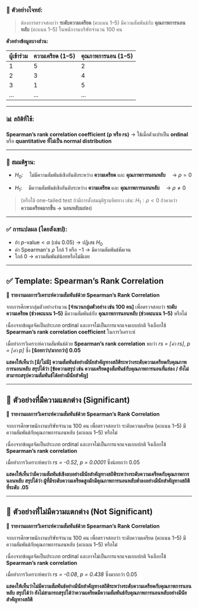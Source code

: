 ### 🧪 **ตัวอย่างโจทย์:**

> ต้องการตรวจสอบว่า **ระดับความเครียด** (คะแนน 1–5)
> มีความสัมพันธ์กับ **คุณภาพการนอนหลับ** (คะแนน 1–5)
> ในพนักงานบริษัทจำนวน 100 คน

**ตัวอย่างข้อมูลบางส่วน:**

| ผู้เข้าร่วม | ความเครียด (1–5) | คุณภาพการนอน (1–5) |
| ----------- | ---------------- | ------------------ |
| 1           | 5                | 2                  |
| 2           | 3                | 4                  |
| 3           | 1                | 5                  |
| ...         | ...              | ...                |

---

### 📊 **สถิติที่ใช้:**

**Spearman’s rank correlation coefficient (ρ หรือ rs)**
→ ใช้เมื่อตัวแปรเป็น **ordinal** หรือ **quantitative ที่ไม่เป็น normal distribution**

---

### 📌 **สมมติฐาน:**

* $H_0$:
   ไม่มีความสัมพันธ์เชิงอันดับระหว่าง **ความเครียด** และ **คุณภาพการนอนหลับ**
   → $\rho = 0$

* $H_1$:
   มีความสัมพันธ์เชิงอันดับระหว่าง **ความเครียด** และ **คุณภาพการนอนหลับ**
   → $\rho \ne 0$

> (หรือใช้ one-tailed test ถ้ามีการตั้งสมมุติฐานทิศทาง เช่น:
$H_1: \rho < 0$ ถ้าคาดว่า **ความเครียดมากขึ้น → นอนหลับแย่ลง**)

---

### ✅ **การแปลผล (โดยสังเขป):**

* ถ้า $p\text{-value} < \alpha$ (เช่น 0.05) → ปฏิเสธ $H_0$
* ค่า Spearman's $\rho$ ใกล้ 1 หรือ −1 → มีความสัมพันธ์ชัดเจน
* ใกล้ 0 → ความสัมพันธ์น้อยหรือไม่มีเลย

---

## ✅ **Template: Spearman’s Rank Correlation**

📄 **รายงานผลการวิเคราะห์ความสัมพันธ์ด้วย Spearman’s Rank Correlation**

จากการศึกษากลุ่มตัวอย่างจำนวน **\[จำนวนกลุ่มตัวอย่าง เช่น 100 คน]** เพื่อตรวจสอบว่า **ระดับความเครียด (ช่วงคะแนน 1–5)** มีความสัมพันธ์กับ **คุณภาพการนอนหลับ (ช่วงคะแนน 1–5)** หรือไม่

เนื่องจากข้อมูลจัดเป็นประเภท ordinal และอาจไม่เป็นการแจกแจงแบบปกติ จึงเลือกใช้ **Spearman’s rank correlation coefficient** ในการวิเคราะห์

เมื่อทำการวิเคราะห์ความสัมพันธ์ด้วย **Spearman’s rank correlation**
พบว่า *rs = \[ค่า rs]*, *p = \[ค่า p]* ซึ่ง **\[น้อยกว่า/มากกว่า] 0.05**

**แสดงให้เห็นว่า \[มี/ไม่มี] ความสัมพันธ์อย่างมีนัยสำคัญทางสถิติระหว่างระดับความเครียดกับคุณภาพการนอนหลับ**
**สรุปได้ว่า \[ข้อความสรุป เช่น ความเครียดสูงสัมพันธ์กับคุณภาพการนอนที่แย่ลง / ยังไม่สามารถสรุปความสัมพันธ์ได้อย่างมีนัยสำคัญ]**

---

## 🎯 **ตัวอย่างที่มีความแตกต่าง (Significant)**

📄 **รายงานผลการวิเคราะห์ความสัมพันธ์ด้วย Spearman’s Rank Correlation**

จากการศึกษาพนักงานบริษัทจำนวน 100 คน เพื่อตรวจสอบว่า ระดับความเครียด (คะแนน 1–5) มีความสัมพันธ์กับคุณภาพการนอนหลับ (คะแนน 1–5) หรือไม่

เนื่องจากข้อมูลจัดเป็นประเภท ordinal และอาจไม่เป็นการแจกแจงแบบปกติ จึงเลือกใช้ **Spearman’s rank correlation**

เมื่อทำการวิเคราะห์พบว่า *rs = -0.52*, *p = 0.0001* ซึ่งน้อยกว่า 0.05

**แสดงให้เห็นว่ามีความสัมพันธ์เชิงลบอย่างมีนัยสำคัญทางสถิติระหว่างระดับความเครียดกับคุณภาพการนอนหลับ**
**สรุปได้ว่า ผู้ที่มีระดับความเครียดสูงมักมีคุณภาพการนอนหลับต่ำลงอย่างมีนัยสำคัญทางสถิติที่ระดับ .05**

---

## 🎯 **ตัวอย่างที่ไม่มีความแตกต่าง (Not Significant)**

📄 **รายงานผลการวิเคราะห์ความสัมพันธ์ด้วย Spearman’s Rank Correlation**

จากการศึกษาพนักงานบริษัทจำนวน 100 คน เพื่อตรวจสอบว่า ระดับความเครียด (คะแนน 1–5) มีความสัมพันธ์กับคุณภาพการนอนหลับ (คะแนน 1–5) หรือไม่

เนื่องจากข้อมูลจัดเป็นประเภท ordinal และอาจไม่เป็นการแจกแจงแบบปกติ จึงเลือกใช้ **Spearman’s rank correlation**

เมื่อทำการวิเคราะห์พบว่า *rs = -0.08*, *p = 0.438* ซึ่งมากกว่า 0.05

**แสดงให้เห็นว่าไม่มีความสัมพันธ์อย่างมีนัยสำคัญทางสถิติระหว่างระดับความเครียดกับคุณภาพการนอนหลับ**
**สรุปได้ว่า ยังไม่สามารถสรุปได้ว่าความเครียดมีความสัมพันธ์กับคุณภาพการนอนหลับอย่างมีนัยสำคัญทางสถิติ**

